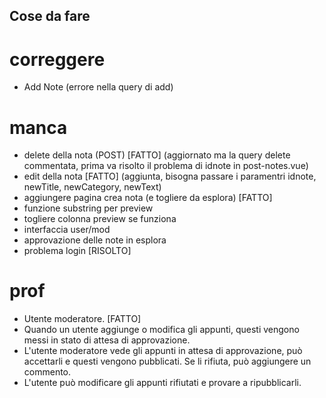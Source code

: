 ## Cose da fare

# correggere
- Add Note (errore nella query di add)

# manca
- delete della nota (POST) [FATTO] (aggiornato ma la query delete commentata, prima va risolto il problema di idnote in post-notes.vue)
- edit della nota [FATTO]  (aggiunta, bisogna passare i paramentri idnote, newTitle, newCategory, newText)
- aggiungere pagina crea nota (e togliere da esplora) [FATTO]
- funzione substring per preview
- togliere colonna preview se funziona 
- interfaccia user/mod
- approvazione delle note in esplora
- problema login [RISOLTO]


# prof
- Utente moderatore. [FATTO]
- Quando un utente aggiunge o modifica gli appunti, questi vengono messi in stato di attesa di approvazione.
- L'utente moderatore vede gli appunti in attesa di approvazione, può accettarli e questi vengono pubblicati. Se li rifiuta, può aggiungere un commento.
- L'utente può modificare gli appunti rifiutati e provare a ripubblicarli.